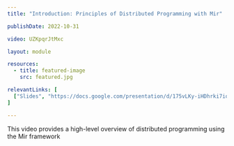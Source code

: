 ```yaml
---
title: "Introduction: Principles of Distributed Programming with Mir"

publishDate: 2022-10-31

video: UZKpqrJtMxc

layout: module

resources:
  - title: featured-image
    src: featured.jpg

relevantLinks: [
  ["Slides", "https://docs.google.com/presentation/d/175vLKy-iHDhrki7iqQ0tpRWPYb_xt0-UZjgF_RADqmM/"], ["Mir repository", "https://github.com/filecoin-project/mir"]
]

---
```


This video provides a high-level overview of distributed programming using the Mir framework

<!--more-->
